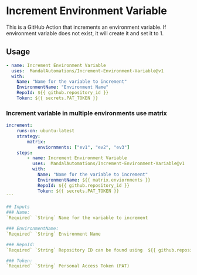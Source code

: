# Increment Environment Variable

This is a GitHub Action that increments an environment variable.
If environment variable does not exist, it will create it and set it to 1.

## Usage
```YAML 
- name: Increment Environment Variable
  uses:  MandalAutomations/Increment-Environment-Variable@v1
  with:
    Name: "Name for the variable to increment"
    EnvironmentName: "Environment Name"
    RepoId: ${{ github.repository_id }}
    Token: ${{ secrets.PAT_TOKEN }}
```
### Increment variable in multiple environments use matrix
``````YAML 
increment:
    runs-on: ubuntu-latest
    strategy:
        matrix:
            enviornments: ["ev1", "ev2", "ev3"]
    steps:
        - name: Increment Environment Variable
          uses:  MandalAutomations/Increment-Environment-Variable@v1
          with:
            Name: "Name for the variable to increment"
            EnvironmentName: ${{ matrix.enviornments }}
            RepoId: ${{ github.repository_id }}
            Token: ${{ secrets.PAT_TOKEN }}
```

## Inputs
### Name: 
`Required` `String` Name for the variable to increment

### EnvironmentName: 
`Required` `String` Environment Name

### RepoId: 
`Required` `String` Repository ID can be found using  ${{ github.repository_id }}

### Token: 
`Required` `String` Personal Access Token (PAT)
